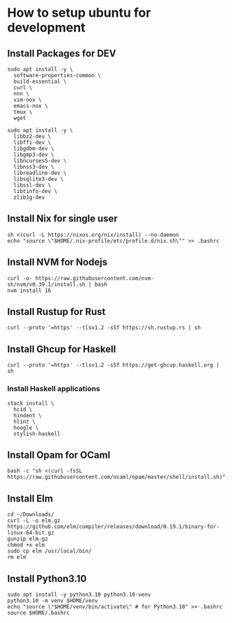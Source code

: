 # How to setup ubuntu for development

## Install Packages for DEV
```
sudo apt install -y \
  software-properties-common \
  build-essential \
  curl \
  nnn \
  vim-nox \
  emacs-nox \
  tmux \ 
  wget
  
sudo apt install -y \
  libbz2-dev \
  libffi-dev \
  libgdbm-dev \
  libgmp3-dev \
  libncurses5-dev \
  libnss3-dev \
  libreadline-dev \
  libsqlite3-dev \
  libssl-dev \
  libtinfo-dev \
  zlib1g-dev
```

## Install Nix for single user
```
sh <(curl -L https://nixos.org/nix/install) --no-daemon
echo "source \"$HOME/.nix-profile/etc/profile.d/nix.sh\"" >> .bashrc
```

## Install NVM for Nodejs
```
curl -o- https://raw.githubusercontent.com/nvm-sh/nvm/v0.39.1/install.sh | bash
nvm install 16
```

## Install Rustup for Rust
```
curl --proto '=https' --tlsv1.2 -sSf https://sh.rustup.rs | sh
```

## Install Ghcup for Haskell
```
curl --proto '=https' --tlsv1.2 -sSf https://get-ghcup.haskell.org | sh
```
### Install Haskell applications
```
stack install \
  hcid \
  hindent \
  hlint \
  hoogle \
  stylish-haskell
```

## Install Opam for OCaml
```
bash -c "sh <(curl -fsSL https://raw.githubusercontent.com/ocaml/opam/master/shell/install.sh)"
```

## Install Elm
```
cd ~/Downloads/
curl -L -o elm.gz https://github.com/elm/compiler/releases/download/0.19.1/binary-for-linux-64-bit.gz
gunzip elm.gz
chmod +x elm
sudo cp elm /usr/local/bin/
rm elm
```

## Install Python3.10
```
sudo apt install -y python3.10 python3.10-venv
python3.10 -m venv $HOME/venv
echo "source \"$HOME/venv/bin/activate\" # for Python3.10" >> .bashrc
source $HOME/.bashrc
```
